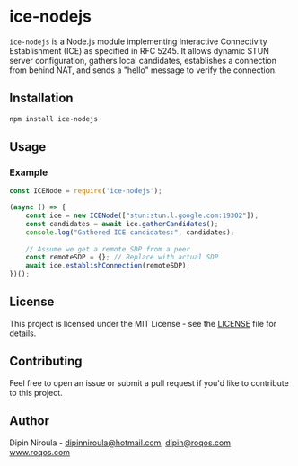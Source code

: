 # ice-nodejs

`ice-nodejs` is a Node.js module implementing Interactive Connectivity Establishment (ICE) as specified in RFC 5245. It allows dynamic STUN server configuration, gathers local candidates, establishes a connection from behind NAT, and sends a "hello" message to verify the connection.

## Installation
```sh
npm install ice-nodejs
```

## Usage

### Example
```javascript
const ICENode = require('ice-nodejs');

(async () => {
    const ice = new ICENode(["stun:stun.l.google.com:19302"]);
    const candidates = await ice.gatherCandidates();
    console.log("Gathered ICE candidates:", candidates);
    
    // Assume we get a remote SDP from a peer
    const remoteSDP = {}; // Replace with actual SDP
    await ice.establishConnection(remoteSDP);
})();
```

## License

This project is licensed under the MIT License - see the [LICENSE](https://opensource.org/license/mit) file for details.

## Contributing

Feel free to open an issue or submit a pull request if you'd like to contribute to this project.

## Author

Dipin Niroula - dipinniroula@hotmail.com, dipin@roqos.com  
www.roqos.com
